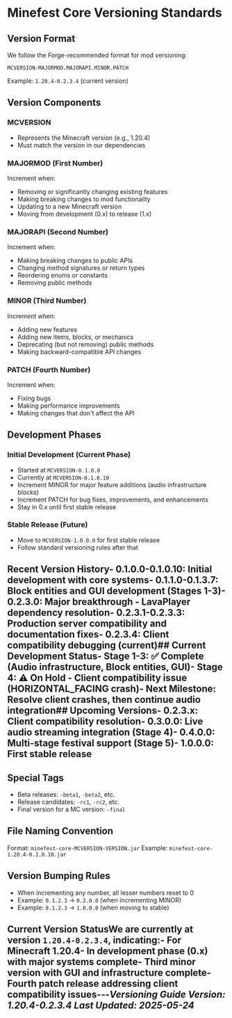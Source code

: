 # Minefest Core Versioning Standards

## Version Format
We follow the Forge-recommended format for mod versioning:
```
MCVERSION-MAJORMOD.MAJORAPI.MINOR.PATCH
```

Example: `1.20.4-0.2.3.4` (current version)

## Version Components

### MCVERSION
- Represents the Minecraft version (e.g., 1.20.4)
- Must match the version in our dependencies

### MAJORMOD (First Number)
Increment when:
- Removing or significantly changing existing features
- Making breaking changes to mod functionality
- Updating to a new Minecraft version
- Moving from development (0.x) to release (1.x)

### MAJORAPI (Second Number)
Increment when:
- Making breaking changes to public APIs
- Changing method signatures or return types
- Reordering enums or constants
- Removing public methods

### MINOR (Third Number)
Increment when:
- Adding new features
- Adding new items, blocks, or mechanics
- Deprecating (but not removing) public methods
- Making backward-compatible API changes

### PATCH (Fourth Number)
Increment when:
- Fixing bugs
- Making performance improvements
- Making changes that don't affect the API

## Development Phases

### Initial Development (Current Phase)
- Started at `MCVERSION-0.1.0.0`
- Currently at `MCVERSION-0.1.0.10`
- Increment MINOR for major feature additions (audio infrastructure blocks)
- Increment PATCH for bug fixes, improvements, and enhancements
- Stay in 0.x until first stable release

### Stable Release (Future)
- Move to `MCVERSION-1.0.0.0` for first stable release
- Follow standard versioning rules after that

## Recent Version History- **0.1.0.0-0.1.0.10**: Initial development with core systems- **0.1.1.0-0.1.3.7**: Block entities and GUI development (Stages 1-3)- **0.2.3.0**: Major breakthrough - LavaPlayer dependency resolution- **0.2.3.1-0.2.3.3**: Production server compatibility and documentation fixes- **0.2.3.4**: Client compatibility debugging (current)## Current Development Status- **Stage 1-3**: ✅ Complete (Audio infrastructure, Block entities, GUI)- **Stage 4**: ⚠️ On Hold - Client compatibility issue (HORIZONTAL_FACING crash)- **Next Milestone**: Resolve client crashes, then continue audio integration## Upcoming Versions- **0.2.3.x**: Client compatibility resolution- **0.3.0.0**: Live audio streaming integration (Stage 4)- **0.4.0.0**: Multi-stage festival support (Stage 5)- **1.0.0.0**: First stable release

## Special Tags
- Beta releases: `-beta1`, `-beta2`, etc.
- Release candidates: `-rc1`, `-rc2`, etc.
- Final version for a MC version: `-final`

## File Naming Convention
Format: `minefest-core-MCVERSION-VERSION.jar`
Example: `minefest-core-1.20.4-0.1.0.10.jar`

## Version Bumping Rules
- When incrementing any number, all lesser numbers reset to 0
- Example: `0.1.2.3` → `0.2.0.0` (when incrementing MINOR)
- Example: `0.1.2.3` → `1.0.0.0` (when moving to stable)

## Current Version StatusWe are currently at version `1.20.4-0.2.3.4`, indicating:- For Minecraft 1.20.4- In development phase (0.x) with major systems complete- Third minor version with GUI and infrastructure complete- Fourth patch release addressing client compatibility issues---*Versioning Guide Version: 1.20.4-0.2.3.4*  *Last Updated: 2025-05-24* 